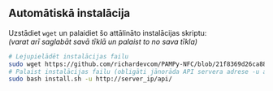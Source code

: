 ## Automātiskā instalācija

Uzstādiet `wget` un palaidiet šo attālināto instalācijas skriptu:<br/>
_(varat arī saglabāt savā tīklā un palaist to no sava tīkla)_<br/>

```bash
# Lejupielādēt instalācijas failu
sudo wget https://github.com/richardevcom/PAMPy-NFC/blob/21f8369d26ca88cbc348fcb47e334c1aff747576/setup/install.sh
# Palaist instalācijas failu (obligāti jānorāda API servera adrese -u argumentam)
sudo bash install.sh -u http://server_ip/api/
```

